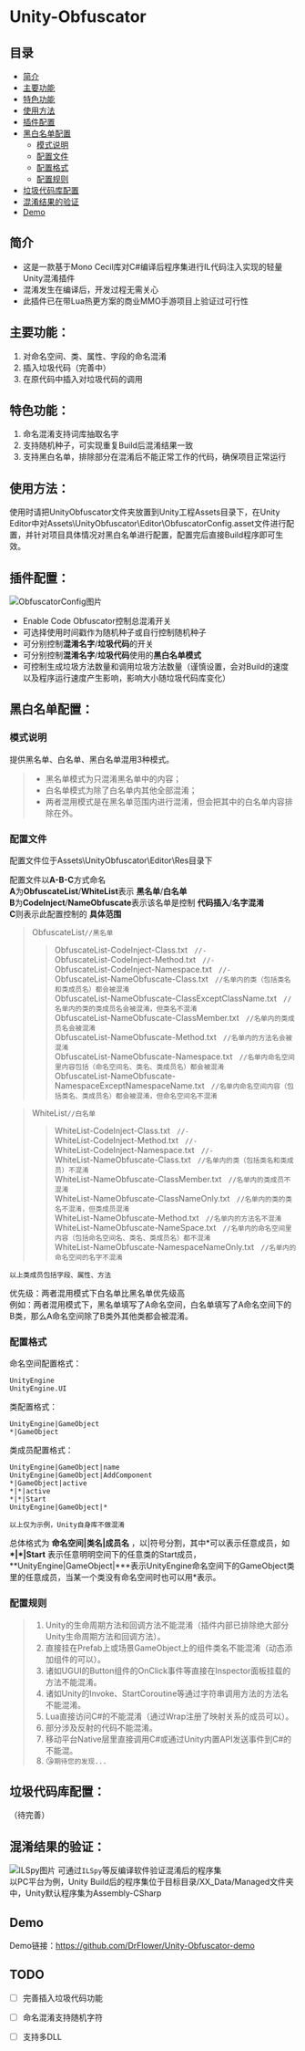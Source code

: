 # Unity-Obfuscator

## 目录

- [简介](#简介)
- [主要功能](#主要功能)
- [特色功能](#特色功能)
- [使用方法](#使用方法)
- [插件配置](#插件配置)
- [黑白名单配置](#黑白名单配置)
    - [模式说明](#模式说明)
    - [配置文件](#配置文件)
    - [配置格式](#配置格式)
    - [配置规则](#配置规则)
- [垃圾代码库配置](#垃圾代码库配置)
- [混淆结果的验证](#混淆结果的验证)
- [Demo](#Demo)


## 简介
- 这是一款基于Mono Cecil库对C#编译后程序集进行IL代码注入实现的轻量Unity混淆插件
- 混淆发生在编译后，开发过程无需关心
- 此插件已在带Lua热更方案的商业MMO手游项目上验证过可行性


## 主要功能：
1. 对命名空间、类、属性、字段的命名混淆
2. 插入垃圾代码（完善中）
3. 在原代码中插入对垃圾代码的调用

## 特色功能：
1. 命名混淆支持词库抽取名字
2. 支持随机种子，可实现重复Build后混淆结果一致
3. 支持黑白名单，排除部分在混淆后不能正常工作的代码，确保项目正常运行

## 使用方法：
使用时请把UnityObfuscator文件夹放置到Unity工程Assets目录下，在Unity Editor中对Assets\UnityObfuscator\Editor\ObfuscatorConfig.asset文件进行配置，并针对项目具体情况对黑白名单进行配置，配置完后直接Build程序即可生效。

## 插件配置：
![ObfuscatorConfig图片][1]

 - Enable Code Obfuscator控制总混淆开关
 - 可选择使用时间戳作为随机种子或自行控制随机种子
 - 可分别控制**混淆名字**/**垃圾代码**的开关
 - 可分别控制**混淆名字**/**垃圾代码**使用的**黑白名单模式**
 - 可控制生成垃圾方法数量和调用垃圾方法数量（谨慎设置，会对Build的速度以及程序运行速度产生影响，影响大小随垃圾代码库变化）

## 黑白名单配置：

### 模式说明
提供黑名单、白名单、黑白名单混用3种模式。
>- 黑名单模式为只混淆黑名单中的内容；
>- 白名单模式为除了白名单内其他全部混淆；
>- 两者混用模式是在黑名单范围内进行混淆，但会把其中的白名单内容排除在外。


### 配置文件
配置文件位于Assets\UnityObfuscator\Editor\Res目录下

配置文件以**A-B-C**方式命名  
**A**为**ObfuscateList**/**WhiteList**表示 **黑名单**/**白名单**  
**B**为**CodeInject**/**NameObfuscate**表示该名单是控制 **代码插入**/**名字混淆**  
**C**则表示此配置控制的 **具体范围**  


> ObfuscateList``//黑名单``
>> ObfuscateList-CodeInject-Class.txt &nbsp; ``//-``  
>> ObfuscateList-CodeInject-Method.txt &nbsp; ``//-``  
>> ObfuscateList-CodeInject-Namespace.txt &nbsp; ``//-``  
>> ObfuscateList-NameObfuscate-Class.txt &nbsp; ``//名单内的类（包括类名和类成员名）都会被混淆``  
>> ObfuscateList-NameObfuscate-ClassExceptClassName.txt &nbsp; ``//名单内的类的类成员名会被混淆，但类名不混淆``  
>> ObfuscateList-NameObfuscate-ClassMember.txt &nbsp; ``//名单内的类成员名会被混淆``  
>> ObfuscateList-NameObfuscate-Method.txt &nbsp; ``//名单内的方法名会被混淆``  
>> ObfuscateList-NameObfuscate-Namespace.txt &nbsp; ``//名单内命名空间里内容包括（命名空间名、类名、类成员名）都会被混淆``  
>> ObfuscateList-NameObfuscate-NamespaceExceptNamespaceName.txt &nbsp;   ``//名单内命名空间内容（包括类名、类成员名）都会被混淆，但命名空间名不混淆``  

> WhiteList``//白名单``
>> WhiteList-CodeInject-Class.txt &nbsp; ``//-``  
>> WhiteList-CodeInject-Method.txt &nbsp; ``//-``  
>> WhiteList-CodeInject-Namespace.txt &nbsp; ``//-``  
>> WhiteList-NameObfuscate-Class.txt &nbsp; ``//名单内的类（包括类名和类成员）不混淆``  
>> WhiteList-NameObfuscate-ClassMember.txt &nbsp; ``//名单内的类成员不混淆``  
>> WhiteList-NameObfuscate-ClassNameOnly.txt &nbsp; ``//名单内的类的类名不混淆，但类成员混淆``  
>> WhiteList-NameObfuscate-Method.txt &nbsp; ``//名单内的方法名不混淆``  
>> WhiteList-NameObfuscate-NameSpace.txt &nbsp; ``//名单内的命名空间里内容（包括命名空间名、类名、类成员名）都不混淆``  
>> WhiteList-NameObfuscate-NamespaceNameOnly.txt &nbsp; ``//名单内的命名空间的名字不混淆``  

``以上类成员包括字段、属性、方法``



优先级：两者混用模式下白名单比黑名单优先级高  
例如：两者混用模式下，黑名单填写了A命名空间，白名单填写了A命名空间下的B类，那么A命名空间除了B类外其他类都会被混淆。

### 配置格式

命名空间配置格式：

    UnityEngine
    UnityEngine.UI
    
类配置格式：

    UnityEngine|GameObject
    *|GameObject
    
类成员配置格式：

    UnityEngine|GameObject|name
    UnityEngine|GameObject|AddComponent
    *|GameObject|active
    *|*|active
    *|*|Start
    UnityEngine|GameObject|*

``以上仅为示例，Unity自身库不做混淆``

总体格式为 **命名空间|类名|成员名** ，以|符号分割，其中\*可以表示任意成员，如 **\*|*|Start** 表示任意明明空间下的任意类的Start成员，**UnityEngine|GameObject|\***表示UnityEngine命名空间下的GameObject类里的任意成员，当某一个类没有命名空间时也可以用\*表示。

### 配置规则
>1. Unity的生命周期方法和回调方法不能混淆（插件内部已排除绝大部分Unity生命周期方法和回调方法）。
>2. 直接挂在Prefab上或场景GameObject上的组件类名不能混淆（动态添加组件的可以）。
>3. 诸如UGUI的Button组件的OnClick事件等直接在Inspector面板挂载的方法不能混淆。
>4. 诸如Unity的Invoke、StartCoroutine等通过字符串调用方法的方法名不能混淆。
>5. Lua直接访问C#的不能混淆（通过Wrap注册了映射关系的成员可以）。
>6. 部分涉及反射的代码不能混淆。
>7. 移动平台Native层里直接调用C#或通过Unity内置API发送事件到C#的不能混。
>8. :kissing_heart:``期待您的发现...``


## 垃圾代码库配置：
（待完善）

## 混淆结果的验证：
![ILSpy图片][2]
可通过``ILSpy``等反编译软件验证混淆后的程序集  
以PC平台为例，Unity Build后的程序集位于目标目录/XX_Data/Managed文件夹中，Unity默认程序集为Assembly-CSharp

## Demo
Demo链接：https://github.com/DrFlower/Unity-Obfuscator-demo

## TODO
- [ ] 完善插入垃圾代码功能
- [ ] 命名混淆支持随机字符
- [ ] 支持多DLL


  [1]: https://github.com/DrFlower/Unity-Obfuscator/blob/master/Doc/ObfuscatorConfig.png
  [2]: https://github.com/DrFlower/Unity-Obfuscator/blob/master/Doc/ILSpy.png